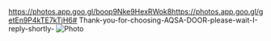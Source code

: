 https://photos.app.goo.gl/boop9Nke9HexRWok8https://photos.app.goo.gl/getEn9P4kTE7kTjH6# Thank-you-for-choosing-AQSA-DOOR-please-wait-I-reply-shortly-
<img src="foldername/photo.jpg"
alt="Photo">
